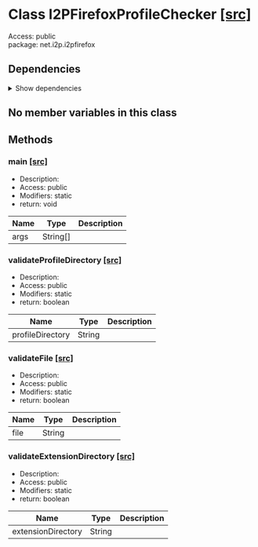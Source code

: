 # Class I2PFirefoxProfileChecker [[src]](src/java/net/i2p/i2pfirefox/I2PFirefoxProfileChecker.java)  

 >   

Access: public  
package: net.i2p.i2pfirefox  

## Dependencies

<details>  
  <summary>  
    Show dependencies  
  </summary>  
  <ul>  
<li>java.io.File</li>
  </ul>  
</details>  

## No member variables in this class

## Methods

### main [[src]](src/java/net/i2p/i2pfirefox/I2PFirefoxProfileChecker.java#L6)

+ Description:   
+ Access: public  
+ Modifiers: static 
+ return: void  

| Name | Type | Description |  
| ----- | ----- | ----- |  
| args | String[] |  |  


### validateProfileDirectory [[src]](src/java/net/i2p/i2pfirefox/I2PFirefoxProfileChecker.java#L20)

+ Description:   
+ Access: public  
+ Modifiers: static 
+ return: boolean  

| Name | Type | Description |  
| ----- | ----- | ----- |  
| profileDirectory | String |  |  


### validateFile [[src]](src/java/net/i2p/i2pfirefox/I2PFirefoxProfileChecker.java#L52)

+ Description:   
+ Access: public  
+ Modifiers: static 
+ return: boolean  

| Name | Type | Description |  
| ----- | ----- | ----- |  
| file | String |  |  


### validateExtensionDirectory [[src]](src/java/net/i2p/i2pfirefox/I2PFirefoxProfileChecker.java#L72)

+ Description:   
+ Access: public  
+ Modifiers: static 
+ return: boolean  

| Name | Type | Description |  
| ----- | ----- | ----- |  
| extensionDirectory | String |  |  



